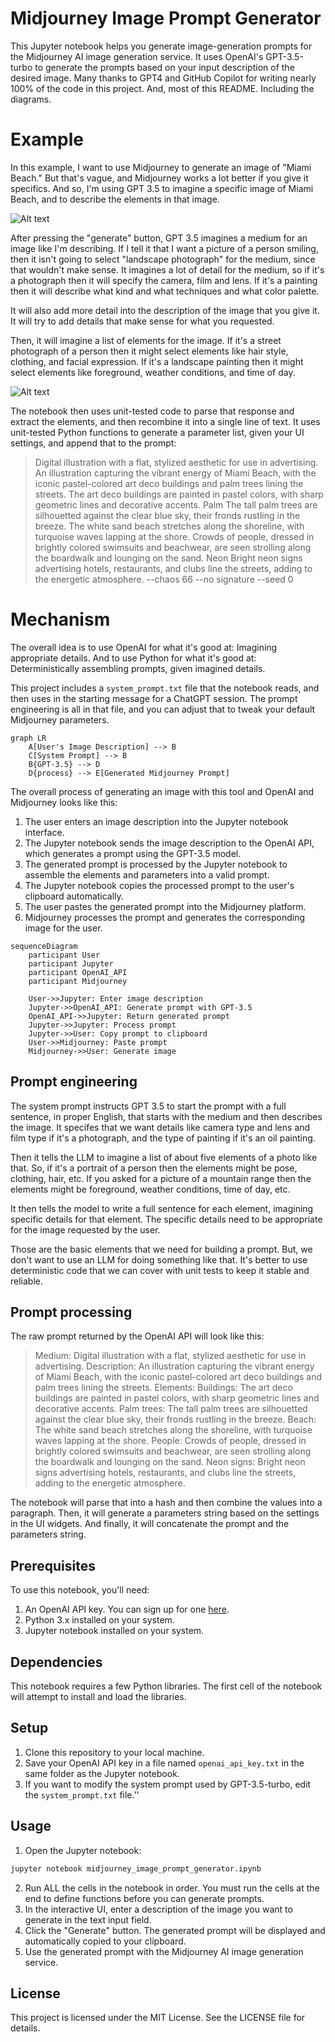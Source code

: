 # Midjourney Image Prompt Generator

This Jupyter notebook helps you generate image-generation prompts for the Midjourney AI image generation service. It uses OpenAI's GPT-3.5-turbo to generate the prompts based on your input description of the desired image.  Many thanks to GPT4 and GitHub Copilot for writing nearly 100% of the code in this project.  And, most of this README.  Including the diagrams.

# Example

In this example, I want to use Midjourney to generate an image of "Miami Beach."
But that's vague, and Midjourney works a lot better if you give it specifics.  And
so, I'm using GPT 3.5 to imagine a specific image of Miami Beach, and to describe the elements in that image.

![Alt text](screenshots/miami_beach_input.png)

After pressing the "generate" button, GPT 3.5 imagines a medium for an image like I'm describing.  If I tell it that I want a picture of a person smiling, then it isn't going to select "landscape photograph" for the medium, since that wouldn't make sense.  It imagines a lot of detail for the medium, so if it's a photograph then it will specify the camera, film and lens.  If it's a painting then it will describe what kind and what techniques and what color palette.

It will also add more detail into the description of the image that you give it.  It will try to add details that make sense for what you requested.

Then, it will imagine a list of elements for the image.  If it's a street photograph of a person then it might select elements like hair style, clothing, and facial expression.  If it's a landscape painting then it might select elements like foreground, weather conditions, and time of day.

![Alt text](screenshots/generated_miami_beach_prompt.png)

The notebook then uses unit-tested code to parse that response and extract the elements, and then recombine it into a single line of text.  It uses unit-tested Python functions to generate a parameter list, given your UI settings, and append that to the prompt:

> Digital illustration with a flat, stylized aesthetic for use in advertising. An illustration capturing the vibrant energy of Miami Beach, with the iconic pastel-colored art deco buildings and palm trees lining the streets. The art deco buildings are painted in pastel colors, with sharp geometric lines and decorative accents. Palm The tall palm trees are silhouetted against the clear blue sky, their fronds rustling in the breeze. The white sand beach stretches along the shoreline, with turquoise waves lapping at the shore. Crowds of people, dressed in brightly colored swimsuits and beachwear, are seen strolling along the boardwalk and lounging on the sand. Neon Bright neon signs advertising hotels, restaurants, and clubs line the streets, adding to the energetic atmosphere. --chaos 66 --no signature --seed 0

# Mechanism

The overall idea is to use OpenAI for what it's good at: Imagining appropriate details.  And to use Python for what it's good at: Deterministically assembling prompts, given imagined details.

This project includes a `system_prompt.txt` file that the notebook reads, and then uses in the starting message for a ChatGPT session.  The prompt engineering is all in that file, and you can adjust that to tweak your default Midjourney parameters.

```mermaid
graph LR
    A[User's Image Description] --> B
    C[System Prompt] --> B
    B{GPT-3.5} --> D
    D{process} --> E[Generated Midjourney Prompt]

```

The overall process of generating an image with this tool and OpenAI and Midjourney looks like this:

1. The user enters an image description into the Jupyter notebook interface.
2. The Jupyter notebook sends the image description to the OpenAI API, which generates a prompt using the GPT-3.5 model.
3. The generated prompt is processed by the Jupyter notebook to assemble the elements and parameters into a valid prompt.
4. The Jupyter notebook copies the processed prompt to the user's clipboard automatically.
5. The user pastes the generated prompt into the Midjourney platform.
6. Midjourney processes the prompt and generates the corresponding image for the user.

```mermaid
sequenceDiagram
    participant User
    participant Jupyter
    participant OpenAI_API
    participant Midjourney

    User->>Jupyter: Enter image description
    Jupyter->>OpenAI_API: Generate prompt with GPT-3.5
    OpenAI_API->>Jupyter: Return generated prompt
    Jupyter->>Jupyter: Process prompt
    Jupyter->>User: Copy prompt to clipboard
    User->>Midjourney: Paste prompt
    Midjourney->>User: Generate image

```

## Prompt engineering

The system prompt instructs GPT 3.5 to start the prompt with a full sentence,
in proper English, that starts with the medium and then describes the image.
It specifes that we want details like camera type and lens and film type
if it's a photograph, and the type of painting if it's an oil painting.

Then it tells the LLM to imagine a list of about five elements of a photo
like that.  So, if it's a portrait of a person then the elements might be
pose, clothing, hair, etc.  If you asked for a picture of a mountain range
then the elements might be foreground, weather conditions, time of day, etc.

It then tells the model to write a full sentence for each element, imagining
specific details for that element.  The specific details need to be
appropriate for the image requested by the user.

Those are the basic elements that we need for building a prompt.  But, we don't want to use an LLM for doing something like that.  It's better to use deterministic code that we can cover with unit tests to keep it stable and reliable.

## Prompt processing

The raw prompt returned by the OpenAI API will look like this:

> Medium: Digital illustration with a flat, stylized aesthetic for use in advertising. Description: An illustration capturing the vibrant energy of Miami Beach, with the iconic pastel-colored art deco buildings and palm trees lining the streets. Elements: Buildings: The art deco buildings are painted in pastel colors, with sharp geometric lines and decorative accents. Palm trees: The tall palm trees are silhouetted against the clear blue sky, their fronds rustling in the breeze. Beach: The white sand beach stretches along the shoreline, with turquoise waves lapping at the shore. People: Crowds of people, dressed in brightly colored swimsuits and beachwear, are seen strolling along the boardwalk and lounging on the sand. Neon signs: Bright neon signs advertising hotels, restaurants, and clubs line the streets, adding to the energetic atmosphere.

The notebook will parse that into a hash and then combine the values into a paragraph.  Then, it will generate a parameters string based on the settings in the UI widgets.  And finally, it will concatenate the prompt and the parameters string.

## Prerequisites

To use this notebook, you'll need:

1. An OpenAI API key. You can sign up for one [here](https://beta.openai.com/signup/).
2. Python 3.x installed on your system.
3. Jupyter notebook installed on your system.

## Dependencies

This notebook requires a few Python libraries.  The first cell of the notebook
will attempt to install and load the libraries.

## Setup

1. Clone this repository to your local machine.
2. Save your OpenAI API key in a file named `openai_api_key.txt` in the same folder as the Jupyter notebook.
3. If you want to modify the system prompt used by GPT-3.5-turbo, edit the `system_prompt.txt` file.''

## Usage

1. Open the Jupyter notebook:
```bash
jupyter notebook midjourney_image_prompt_generator.ipynb
```
2. Run ALL the cells in the notebook in order.  You must run the cells at the end to define functions before you can generate prompts.
3. In the interactive UI, enter a description of the image you want to generate in the text input field.
4. Click the "Generate" button. The generated prompt will be displayed and automatically copied to your clipboard.
5. Use the generated prompt with the Midjourney AI image generation service.

## License

This project is licensed under the MIT License. See the LICENSE file for details.

